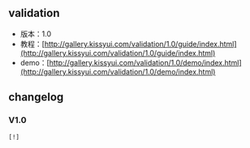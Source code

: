 ## validation

* 版本：1.0
* 教程：[http://gallery.kissyui.com/validation/1.0/guide/index.html](http://gallery.kissyui.com/validation/1.0/guide/index.html)
* demo：[http://gallery.kissyui.com/validation/1.0/demo/index.html](http://gallery.kissyui.com/validation/1.0/demo/index.html)

## changelog

### V1.0

    [!]


